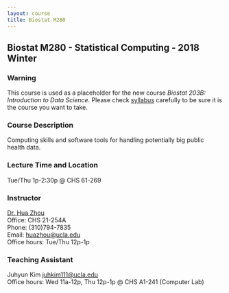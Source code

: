 ```yaml
---
layout: course
title: Biostat M280
---
```


## Biostat M280 - Statistical Computing - 2018 Winter

### Warning

This course is used as a placeholder for the new course _Biostat 203B: Introduction to Data Science_. Please check [syllabus](./syllabus.html) carefully to be sure it is the course you want to take.  

### Course Description

Computing skills and software tools for handling potentially big public health data.   

### Lecture Time and Location

Tue/Thu 1p-2:30p @ CHS 61-269    

### Instructor

[Dr. Hua Zhou](http://hua-zhou.github.io/)  
Office: CHS 21-254A  
Phone: (310)794-7835  
Email: <huazhou@ucla.edu>  
Office hours: Tue/Thu 12p-1p

### Teaching Assistant

Juhyun Kim <juhkim111@ucla.edu>  
Office hours: Wed 11a-12p, Thu 12p-1p @ CHS A1-241 (Computer Lab)   
